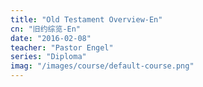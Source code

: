 ```yaml
---
title: "Old Testament Overview-En"
cn: "旧约综览-En"
date: "2016-02-08"
teacher: "Pastor Engel"
series: "Diploma"
imag: "/images/course/default-course.png"
---
```

